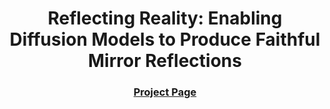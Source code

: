 [comment]: <> (# Reflecting Reality: Enabling Diffusion Models to Produce)

<!-- PROJECT LOGO -->

<p align="center">

  <h1 align="center">Reflecting Reality: Enabling Diffusion Models to Produce Faithful Mirror Reflections</h1>
  <p align="center">
    <!-- <a href=""><strong>Author A</strong></a>
    ·
    <a href=""><strong>Author B</strong></a> -->
  </p>

[comment]: <> (  <h2 align="center">PAPER</h2>)
  <h3 align="center">
    <!-- <a href="">Paper</a> |  -->
    <a href="">Project Page</a></h3>
  <div align="center"></div>

<p align="center">
  <a href="">
    <!-- <img src="./scripts/teaser.png" alt="Teaser" width="80%"> -->
  </a>
</p>
<p align="center">
<!-- Short Summary -->
</p>
<br>

